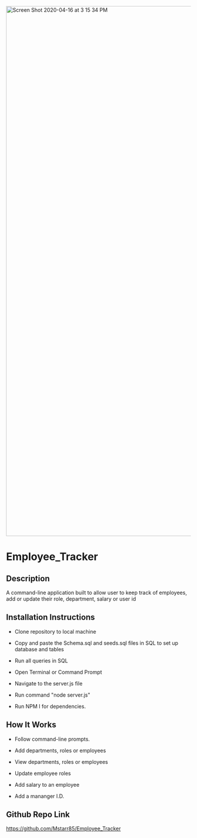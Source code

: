 <img width="1440" alt="Screen Shot 2020-04-16 at 3 15 34 PM" src="https://user-images.githubusercontent.com/53281244/79497193-46d06900-7ff5-11ea-82c2-47b1ea5dd015.png">

# Employee_Tracker

## Description

A command-line application built to allow user to keep track of employees, add or update their role, department, salary or user id

## Installation Instructions
  
  * Clone repository to local machine

  * Copy and paste the Schema.sql and seeds.sql files in SQL to set up database and tables
  
  * Run all queries in SQL 

  * Open Terminal or Command Prompt 
  
  * Navigate to the server.js file 
  
  * Run command "node server.js"

  * Run NPM I for dependencies.
  
  ## How It Works
  
  * Follow command-line prompts.

  * Add departments, roles or employees

  * View departments, roles or employees

  * Update employee roles
  
  * Add salary to an employee
  
  * Add a mananger I.D. 
  
  ## Github Repo Link
  
  https://github.com/Mstarr85/Employee_Tracker

  

  









